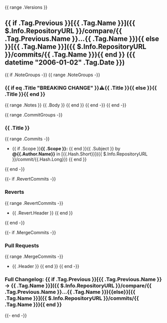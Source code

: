 {{ range .Versions }}

## {{ if .Tag.Previous }}[{{ .Tag.Name }}]({{ $.Info.RepositoryURL }}/compare/{{ .Tag.Previous.Name }}...{{ .Tag.Name }}){{ else }}[{{ .Tag.Name }}]({{ $.Info.RepositoryURL }}/commits/{{ .Tag.Name }}){{ end }} ({{ datetime "2006-01-02" .Tag.Date }})

{{ if .NoteGroups -}}
{{ range .NoteGroups -}}

### {{ if eq .Title "BREAKING CHANGE" }}⚠️{{ .Title }}{{ else }}{{ .Title }}{{ end }}

{{ range .Notes }}
{{ .Body }}
{{ end }}
{{ end -}}
{{ end -}}

{{ range .CommitGroups -}}

### {{ .Title }}

{{ range .Commits -}}

- {{ if .Scope }}**{{ .Scope }}:** {{ end }}{{ .Subject }} by **@{{.Author.Name}}** in [{{.Hash.Short}}]({{ $.Info.RepositoryURL }}/commit/{{.Hash.Long}})
{{ end }}

{{ end -}}

{{- if .RevertCommits -}}

### Reverts

{{ range .RevertCommits -}}

- {{ .Revert.Header }}
{{ end }}

{{ end -}}

{{- if .MergeCommits -}}

### Pull Requests

{{ range .MergeCommits -}}

- {{ .Header }}
{{ end }}
{{ end -}}

### Full Changelog: {{ if .Tag.Previous }}[{{ .Tag.Previous.Name }} -> {{ .Tag.Name }}]({{ $.Info.RepositoryURL }}/compare/{{ .Tag.Previous.Name }}...{{ .Tag.Name }}){{else}}[{{ .Tag.Name }}]({{ $.Info.RepositoryURL }}/commits/{{ .Tag.Name }}){{ end }}

{{- end -}}
